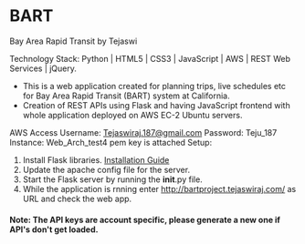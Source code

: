# BART
Bay Area Rapid Transit by Tejaswi

Technology Stack: Python | HTML5 | CSS3 | JavaScript | AWS | REST Web Services | jQuery.

* This is a web application created for planning trips, live schedules etc for Bay Area Rapid Transit (BART) system at California.
* Creation of REST APIs using Flask and having JavaScript frontend with whole application deployed on AWS EC-2 Ubuntu servers.

AWS Access
Username: Tejaswiraj.187@gmail.com
Password: Teju_187
Instance: Web_Arch_test4
pem key is attached
Setup:
1) Install Flask libraries. [Installation Guide](https://devops.ionos.com/tutorials/deploy-a-flask-application-on-ubuntu-1404/)
2) Update the apache config file for the server.
2) Start the Flask server by running the __init__.py file.
3) While the application is rnning enter http://bartproject.tejaswiraj.com/ as URL and check the web app.

#### Note: The API keys are account specific, please generate a new one if API's don't get loaded.
